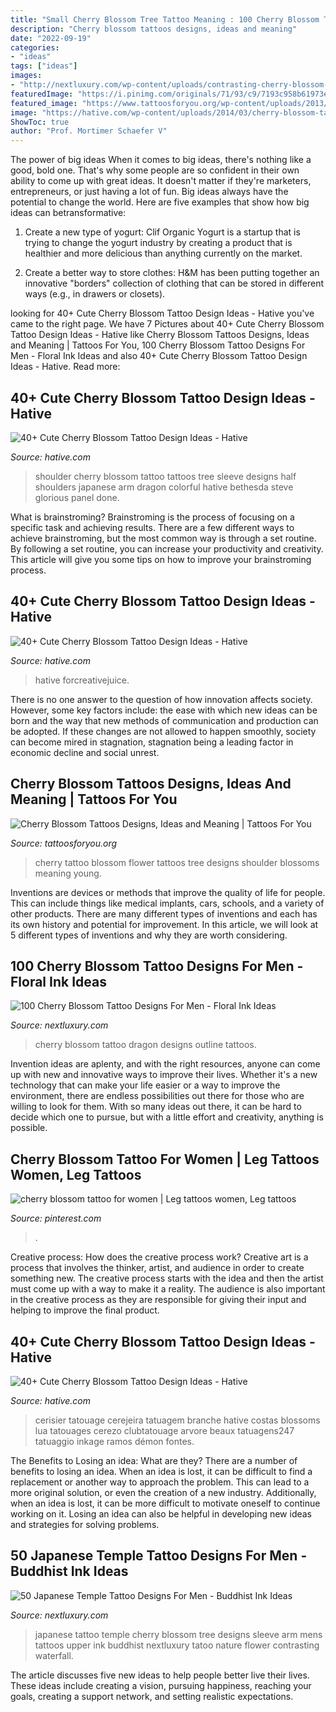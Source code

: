 ```yaml
---
title: "Small Cherry Blossom Tree Tattoo Meaning : 100 Cherry Blossom Tattoo Designs For Men"
description: "Cherry blossom tattoos designs, ideas and meaning"
date: "2022-09-19"
categories:
- "ideas"
tags: ["ideas"]
images:
- "http://nextluxury.com/wp-content/uploads/contrasting-cherry-blossom-tree-with-temple-mens-japanese-upper-arm-tattoo.jpg"
featuredImage: "https://i.pinimg.com/originals/71/93/c9/7193c958b61973e3ce5d4e73af28bd2e.jpg"
featured_image: "https://www.tattoosforyou.org/wp-content/uploads/2013/11/Cherry-Blossom-Flower-Tattoo.jpg"
image: "https://hative.com/wp-content/uploads/2014/03/cherry-blossom-tattoos/12-cherry-blossom-on-shoulder.jpg"
ShowToc: true
author: "Prof. Mortimer Schaefer V"
---
```



The power of big ideas
When it comes to big ideas, there's nothing like a good, bold one. That's why some people are so confident in their own ability to come up with great ideas. It doesn't matter if they're marketers, entrepreneurs, or just having a lot of fun. Big ideas always have the potential to change the world. Here are five examples that show how big ideas can betransformative:
1. Create a new type of yogurt: Clif Organic Yogurt is a startup that is trying to change the yogurt industry by creating a product that is healthier and more delicious than anything currently on the market.

2. Create a better way to store clothes: H&M has been putting together an innovative "borders" collection of clothing that can be stored in different ways (e.g., in drawers or closets).

	

		
looking for 40+ Cute Cherry Blossom Tattoo Design Ideas - Hative you've came to the right page. We have 7 Pictures about 40+ Cute Cherry Blossom Tattoo Design Ideas - Hative like Cherry Blossom Tattoos Designs, Ideas and Meaning | Tattoos For You, 100 Cherry Blossom Tattoo Designs For Men - Floral Ink Ideas and also 40+ Cute Cherry Blossom Tattoo Design Ideas - Hative. Read more:
		
    
## 40+ Cute Cherry Blossom Tattoo Design Ideas - Hative

<img loading=lazy src="https://hative.com/wp-content/uploads/2014/03/cherry-blossom-tattoos/12-cherry-blossom-on-shoulder.jpg" onerror="this.onerror=null;this.src='https://tse4.mm.bing.net/th?id=OIP.ju1fGB7B9OwgdSmPtyLzYQHaJ4&amp;pid=15.1';" alt="40+ Cute Cherry Blossom Tattoo Design Ideas - Hative">

_Source: hative.com_

>shoulder cherry blossom tattoo tattoos tree sleeve designs half shoulders japanese arm dragon colorful hative bethesda steve glorious panel done. 

	

What is brainstroming? Brainstroming is the process of focusing on a specific task and achieving results. There are a few different ways to achieve brainstroming, but the most common way is through a set routine. By following a set routine, you can increase your productivity and creativity. This article will give you some tips on how to improve your brainstroming process.

    
## 40+ Cute Cherry Blossom Tattoo Design Ideas - Hative

<img loading=lazy src="http://hative.com/wp-content/uploads/2014/03/cherry-blossom-tattoos/15-cherry-blossom-side-tattoo-bird.jpg" onerror="this.onerror=null;this.src='https://tse2.mm.bing.net/th?id=OIP.ek0t6YgH7fBXgTo-uv_pPAHaLG&amp;pid=15.1';" alt="40+ Cute Cherry Blossom Tattoo Design Ideas - Hative">

_Source: hative.com_

>hative forcreativejuice. 

	

There is no one answer to the question of how innovation affects society. However, some key factors include: the ease with which new ideas can be born and the way that new methods of communication and production can be adopted. If these changes are not allowed to happen smoothly, society can become mired in stagnation, stagnation being a leading factor in economic decline and social unrest.

    
## Cherry Blossom Tattoos Designs, Ideas And Meaning | Tattoos For You

<img loading=lazy src="https://www.tattoosforyou.org/wp-content/uploads/2013/11/Cherry-Blossom-Flower-Tattoo.jpg" onerror="this.onerror=null;this.src='https://tse3.mm.bing.net/th?id=OIP.tZL7c9izylVkvtI_ZB-BTwHaJ4&amp;pid=15.1';" alt="Cherry Blossom Tattoos Designs, Ideas and Meaning | Tattoos For You">

_Source: tattoosforyou.org_

>cherry tattoo blossom flower tattoos tree designs shoulder blossoms meaning young. 

	

Inventions are devices or methods that improve the quality of life for people. This can include things like medical implants, cars, schools, and a variety of other products. There are many different types of inventions and each has its own history and potential for improvement. In this article, we will look at 5 different types of inventions and why they are worth considering.

    
## 100 Cherry Blossom Tattoo Designs For Men - Floral Ink Ideas

<img loading=lazy src="http://nextluxury.com/wp-content/uploads/guys-dragon-cherry-blossom-shaded-and-outline-tattoo-on-back.jpg" onerror="this.onerror=null;this.src='https://tse4.mm.bing.net/th?id=OIP.zxFdI18vyxD4At_FDlh6RAHaHa&amp;pid=15.1';" alt="100 Cherry Blossom Tattoo Designs For Men - Floral Ink Ideas">

_Source: nextluxury.com_

>cherry blossom tattoo dragon designs outline tattoos. 

	

Invention ideas are aplenty, and with the right resources, anyone can come up with new and innovative ways to improve their lives. Whether it's a new technology that can make your life easier or a way to improve the environment, there are endless possibilities out there for those who are willing to look for them. With so many ideas out there, it can be hard to decide which one to pursue, but with a little effort and creativity, anything is possible.

    
## Cherry Blossom Tattoo For Women | Leg Tattoos Women, Leg Tattoos

<img loading=lazy src="https://i.pinimg.com/originals/71/93/c9/7193c958b61973e3ce5d4e73af28bd2e.jpg" onerror="this.onerror=null;this.src='https://tse4.mm.bing.net/th?id=OIP.kC0jesdB2Am-KAbNMmSZ_AHaJ7&amp;pid=15.1';" alt="cherry blossom tattoo for women | Leg tattoos women, Leg tattoos">

_Source: pinterest.com_

>. 

	

Creative process: How does the creative process work?
Creative art is a process that involves the thinker, artist, and audience in order to create something new. The creative process starts with the idea and then the artist must come up with a way to make it a reality. The audience is also important in the creative process as they are responsible for giving their input and helping to improve the final product.

    
## 40+ Cute Cherry Blossom Tattoo Design Ideas - Hative

<img loading=lazy src="http://hative.com/wp-content/uploads/2014/03/cherry-blossom-tattoos/20-moon-cherry-blossom-tree-back.jpg" onerror="this.onerror=null;this.src='https://tse1.mm.bing.net/th?id=OIP.0g4CwQ_BdpYfnbzeVqwQTQHaLD&amp;pid=15.1';" alt="40+ Cute Cherry Blossom Tattoo Design Ideas - Hative">

_Source: hative.com_

>cerisier tatouage cerejeira tatuagem branche hative costas blossoms lua tatouages cerezo clubtatouage arvore beaux tatuagens247 tatuaggio inkage ramos démon fontes. 

	

The Benefits to Losing an idea: What are they?
There are a number of benefits to losing an idea. When an idea is lost, it can be difficult to find a replacement or another way to approach the problem. This can lead to a more original solution, or even the creation of a new industry. Additionally, when an idea is lost, it can be more difficult to motivate oneself to continue working on it. Losing an idea can also be helpful in developing new ideas and strategies for solving problems.

    
## 50 Japanese Temple Tattoo Designs For Men - Buddhist Ink Ideas

<img loading=lazy src="http://nextluxury.com/wp-content/uploads/contrasting-cherry-blossom-tree-with-temple-mens-japanese-upper-arm-tattoo.jpg" onerror="this.onerror=null;this.src='https://tse4.mm.bing.net/th?id=OIP.etRHIc5eS4YAqT9MGi3VAwHaG9&amp;pid=15.1';" alt="50 Japanese Temple Tattoo Designs For Men - Buddhist Ink Ideas">

_Source: nextluxury.com_

>japanese tattoo temple cherry blossom tree designs sleeve arm mens tattoos upper ink buddhist nextluxury tatoo nature flower contrasting waterfall. 

	

The article discusses five new ideas to help people better live their lives. These ideas include creating a vision, pursuing happiness, reaching your goals, creating a support network, and setting realistic expectations.

